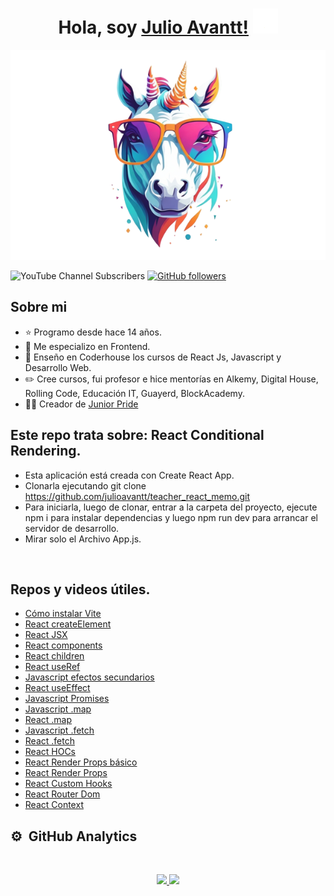 <div align="center">
<h1 align="center">Hola, soy <a href="https://www.youtube.com/@juniorpride">Julio Avantt!</a> <img src="https://github.com/Kathryn-Jie/Kathryn-Jie/blob/main/wave.gif" width="40px" /></h1>
 
</div>
<p align="center">
 <img src="https://github.com/julioavantt/julioavantt/blob/main/unicorn-with-glasses.png">
</p>

![YouTube Channel Subscribers](https://img.shields.io/youtube/channel/subscribers/UC38RutKRyCUHZ866mTNkUAw?link=https%3A%2F%2Fyoutube.com%2F%40juniorpride)
[![GitHub followers](https://img.shields.io/github/followers/julioavantt?style=social)](https://github.com/julioavantt)

## Sobre mi

- ⭐ Programo desde hace 14 años.
- 📲 Me especializo en Frontend.
- 🎥 Enseño en Coderhouse los cursos de React Js, Javascript y Desarrollo Web.
- ✏️ Cree cursos, fui profesor e hice mentorías en Alkemy, Digital House, Rolling Code, Educación IT, Guayerd, BlockAcademy.
- 🧑‍🏫 Creador de [Junior Pride](https://www.youtube.com/@juniorpride)
  <br>

## Este repo trata sobre: React Conditional Rendering.

- Esta aplicación está creada con Create React App.
- Clonarla ejecutando git clone https://github.com/julioavantt/teacher_react_memo.git
- Para iniciarla, luego de clonar, entrar a la carpeta del proyecto, ejecute npm i para instalar dependencias y luego npm run dev para arrancar el servidor de desarrollo.
- Mirar solo el Archivo App.js.

<br>

## Repos y videos útiles.

- [Cómo instalar Vite](https://www.youtube.com/watch?v=jcKoP-FvPsY&ab_channel=JuniorPride)
- [React createElement](https://github.com/julioavantt/teacher_react_create_element)
- [React JSX](https://github.com/julioavantt/teacher_react_jsx_basic)
- [React components](https://github.com/julioavantt/teacher_react_components)
- [React children](https://github.com/julioavantt/teacher_react_children)
- [React useRef](https://github.com/julioavantt/teacher_react_useref)
- [Javascript efectos secundarios](https://github.com/julioavantt/teacher_js_side_effects)
- [React useEffect](https://github.com/julioavantt/teacher_react_useeffect)
- [Javascript Promises](https://github.com/julioavantt/teacher_js_promises)
- [Javascript .map](https://github.com/julioavantt/teacher_js_map)
- [React .map](https://github.com/julioavantt/teacher_react_map)
- [Javascript .fetch](https://github.com/julioavantt/teacher_js_fetch)
- [React .fetch](https://github.com/julioavantt/teacher_react_fetch)
- [React HOCs](https://github.com/julioavantt/teacher_react_hocs)
- [React Render Props básico](https://github.com/julioavantt/teacher_react_render_props_basic)
- [React Render Props](https://github.com/julioavantt/teacher_render_props)
- [React Custom Hooks](https://github.com/julioavantt/teacher_react_custom_hooks)
- [React Router Dom](https://github.com/julioavantt/teacher_react_router_dom)
- [React Context](https://github.com/julioavantt/teacher_react_context)
  <br>

## ⚙️ &nbsp;GitHub Analytics

<br>
<p align="center">
<a href="https://github.com/ArisGuimera">
  <img height="180em" src="https://github-readme-stats-eight-theta.vercel.app/api?username=julioavantt&show_icons=true&theme=algolia&include_all_commits=true&count_private=true"/>
  <img height="180em" src="https://github-readme-stats-eight-theta.vercel.app/api/top-langs/?username=julioavantt&layout=compact&langs_count=8&theme=algolia"/>
</a>
</p>
